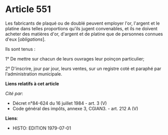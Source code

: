 # Article 551

Les fabricants de plaqué ou de doublé peuvent employer l'or, l'argent et le platine dans telles proportions qu'ils jugent
convenables, et ils ne doivent acheter des matières d'or, d'argent et de platine que de personnes connues d'eux
[*obligations*].

Ils sont tenus :

1° De mettre sur chacun de leurs ouvrages leur poinçon particulier;

2° D'inscrire, jour par jour, leurs ventes, sur un registre coté et paraphé par l'administration municipale.

**Liens relatifs à cet article**

_Cité par_:

  - Décret n°84-624 du 16 juillet 1984 - art. 3 (V)
  - Code général des impôts, annexe 3, CGIAN3. - art. 212 A (V)

**Liens**:

  - HISTO: EDITION 1979-07-01
